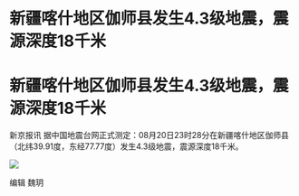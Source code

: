 # 新疆喀什地区伽师县发生4.3级地震，震源深度18千米

# 新疆喀什地区伽师县发生4.3级地震，震源深度18千米

新京报讯 据中国地震台网正式测定：08月20日23时28分在新疆喀什地区伽师县（北纬39.91度，东经77.77度）发生4.3级地震，震源深度18千米。

![](https://inews.gtimg.com/om_bt/OE_fnO8oZJM7kCL51_p5RUk5Orff69Arih6M5sYR9Xo1UAA/1000)

编辑 魏玥

